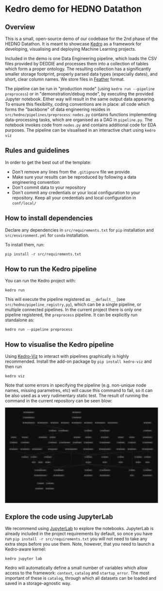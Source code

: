 # Kedro demo for HEDNO Datathon

## Overview

This is a small, open-source demo of our codebase for the 2nd phase of the HEDNO Datathon. It is meant to showcase [Kedro](https://kedro.org/) as a framework for developing, visualising and deploying Machine Learning projects.

Included in the demo is one Data Engineering pipeline, which loads the CSV files provided by DEDDIE and processes them into a collection of tables which form a proper ontology. The resulting collection has a significantly smaller storage footprint, properly parsed data types (especially dates), and short, clear column names. We store files in [Feather](https://arrow.apache.org/docs/python/feather.html) format.

The pipeline can be run in "production mode" (using `kedro run --pipeline preprocess`) or in "demonstration/debug mode", by executing the provided Jupyter notebook. Either way will result in the same output data appearing. To ensure this flexibility, coding conventions are in place: all code which forms the "backbone" of data engineering resides in `src/hedno/pipelines/preprocess`: `nodes.py` contains functions implementing data-processing tasks, which are organised as a DAG in `pipeline.py`. The notebook invokes code from `nodes.py` and contains additional code for EDA purposes. The pipeline can be visualised in an interactive chart using `kedro viz`

## Rules and guidelines

In order to get the best out of the template:

* Don't remove any lines from the `.gitignore` file we provide
* Make sure your results can be reproduced by following a data engineering convention
* Don't commit data to your repository
* Don't commit any credentials or your local configuration to your repository. Keep all your credentials and local configuration in `conf/local/`

## How to install dependencies

Declare any dependencies in `src/requirements.txt` for `pip` installation and `src/environment.yml` for `conda` installation.

To install them, run:

```
pip install -r src/requirements.txt
```

## How to run the Kedro pipeline

You can run the Kedro project with:

```
kedro run
```

This will execute the pipeline registered as `__default__` (see `src/hedno/pipeline_registry,py`), which can be a single pipeline, or multiple connected pipelines. In the current project there is only one pipeline registered, the `preprocess` pipeline. It can be explicitly run standalone as:

```
kedro run --pipeline preprocess
```

## How to visualise the Kedro pipeline

Using [Kedro-Viz](https://github.com/kedro-org/kedro-viz) to interact with pipelines graphically is highly recommended. Install the add-on package by `pip install kedro-viz` and then run

```
kedro viz
```

Note that some errors in specifying the pipeline (e.g. non-unique node names, missing parametres, etc) will cause this command to fail, so it can be also used as a very rudimentary static test. The result of running the command in the current repository can be seen blow:

![Viz](https://github.com/silentech-inc/hedno-kedro/blob/main/images/preprocess_pipeline.png)


## Explore the code using JupyterLab

We recommend using [JupyterLab](https://jupyter.org/) to explore the notebooks. JupyterLab is already included in the project requirements by default, so once you have run `pip install -r src/requirements.txt` you will not need to take any extra steps before you use them. Note, however, that you need to launch a Kedro-aware kernel:

```
kedro jupyter lab
```

Kedro will automatically define a small number of variables which allow access to the framework: `context`, `catalog` and `startup_error`. The most important of these is `catalog`, through which all datasets can be loaded and saved in a storage-agnostic way.

